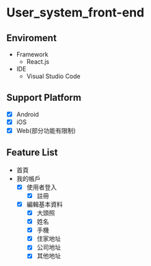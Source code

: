 # User_system_front-end


## Enviroment

- Framework
    - React.js
- IDE
    - Visual Studio Code

## Support Platform
 - [x] Android
 - [x] iOS
 - [x] Web(部分功能有限制)

## Feature List
 - 首頁
 - 我的帳戶
    - [x] 使用者登入
        - [X] 註冊
    - [x] 編輯基本資料
        - [x] 大頭照
        - [x] 姓名
        - [x] 手機
        - [x] 住家地址
        - [x] 公司地址
        - [x] 其他地址
